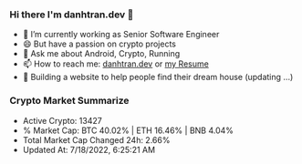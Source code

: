 ### Hi there I'm danhtran.dev 👋

- 🔭 I’m currently working as Senior Software Engineer
- 😄 But have a passion on crypto projects
- 💬 Ask me about Android, Crypto, Running 
- 📫 How to reach me: <a href="https://danhtran.dev" target="_blank">danhtran.dev</a> or <a href="Developer-Resume.pdf" target="_blank">my Resume</a>
- 🌱 Building a website to help people find their dream house (updating ...)

### Crypto Market Summarize
- Active Crypto: 13427
- % Market Cap: BTC 40.02% | ETH 16.46% | BNB 4.04%
- Total Market Cap Changed 24h: 2.66%
- Updated At: 7/18/2022, 6:25:21 AM
